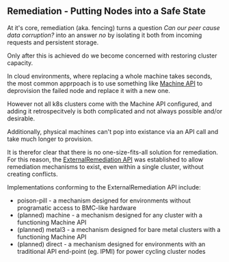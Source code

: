 ## Remediation - Putting Nodes into a Safe State

At it's core, remediation (aka. fencing) turns a question _Can our peer cause
data corruption?_ into an answer _no_ by isolating it both from incoming
requests and persistent storage.

Only after this is achieved do we become concerned with restoring cluster
capacity.

In cloud environments, where replacing a whole machine takes seconds, the most
common apprpoach is to use something like [Machine API]() to deprovision the
failed node and replace it with a new one.

However not all k8s clusters come with the Machine API configured, and adding it
retrospecitvely is both complicated and not always possible and/or desirable.

Additionally, physical machines can't pop into existance via an API call and
take much longer to provision.

It is therefor clear that there is no one-size-fits-all solution for
remediation.  For this reason, the [ExternalRemediation API]() was established to
allow remediation mechanisms to exist, even within a single cluster, without
creating conflicts.

Implementations conforming to the ExternalRemediation API include:
* poison-pill - a mechanism designed for environments without programatic access to BMC-like hardware
* (planned) machine - a mechanism designed for any cluster with a functioning Machine API
* (planned) metal3 - a mechanism designed for bare metal clusters with a functioning Machine API
* (planned) direct - a mechanism designed for environments with an traditional API end-point (eg. IPMI) for power cycling cluster nodes
